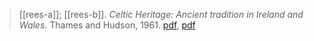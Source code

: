 > [[rees-a]]; [[rees-b]]. *Celtic Heritage: Ancient tradition in Ireland and Wales*. Thames and Hudson, 1961. [pdf](https://archive.org/details/in.gov.ignca.36494), [pdf](a/a-rees-b-rees1961.pdf)